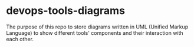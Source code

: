 # devops-tools-diagrams
The purpose of this repo to store diagrams written in UML (Unified Markup Language) to show different tools' components and their interaction with each other.
